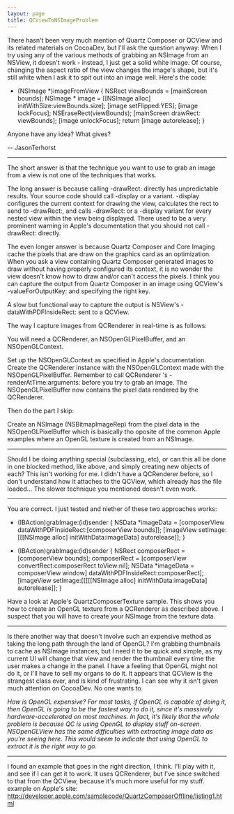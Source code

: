 ```yaml
---
layout: page
title: QCViewToNSImageProblem
---
```


There hasn't been very much mention of Quartz Composer or QCView and its related materials on CocoaDev, but I'll ask the question anyway:
When I try using any of the various methods of grabbing an NSImage from an NSView, it doesn't work - instead, I just get a solid white image. Of course, changing the aspect ratio of the view changes the image's shape, but it's still white when I ask it to spit out into an image well. Here's the code:

    
- (NSImage *)imageFromView
{
	NSRect viewBounds = [mainScreen bounds];
	NSImage * image = [[NSImage alloc] initWithSize:viewBounds.size];
	[image setFlipped:YES];
	[image lockFocus];
	NSEraseRect(viewBounds);
	[mainScreen drawRect: viewBounds];
	[image unlockFocus];
	return [image autorelease];
}


Anyone have any idea? What gives?

-- JasonTerhorst

----
The short answer is that the technique you want to use to grab an image from a view is not one of the techniques that works.

The long answer is because calling -drawRect: directly has unpredictable results.  Your source code should call -display or a variant.  -display configures the current context for drawing the view, calculates the rect to send to -drawRect:, and calls -drawRect: or a -display variant for every nested view within the view being displayed.  There used to be a very prominent warning in Apple's documentation that you should not call -drawRect: directly.

The even longer answer is because  Quartz Composer and Core Imaging cache the pixels that are draw on the graphics card as an optimization.  When you ask  a view containing Quartz Composer generated images to draw without having properly configured its context, it is no wonder the view doesn't know how to draw and/or can't access the pixels.  I think you can capture the output from Quartz Composer in an image using QCView's -valueForOutputKey: and specifying the right key.

A slow but functional way to capture the output is NSView's -dataWithPDFInsideRect: sent to a QCView.


The way I capture images from QCRenderer in real-time is as follows:

You will need a QCRenderer, an NSOpenGLPixelBuffer, and an NSOpenGLContext.

Set up the NSOpenGLContext as specified in Apple's documentation.
Create the QCRenderer instance with the NSOpenGLContext made with the NSOpenGLPixelBuffer.
Remember to call QCRenderer 's -renderAtTime:arguments: before you try to grab an image.
The NSOpenGLPixelBuffer now contains the pixel data rendered by the QCRenderer.

Then do the part I skip:

Create an NSImage (NSBitmapImageRep) from the pixel data in the NSOpenGLPixelBuffer which is basically tho oposite of the common Apple examples where an OpenGL texture is created from an NSImage.

----

Should I be doing anything special (subclassing, etc), or can this all be done in one blocked method, like above, and simply creating new objects of each? This isn't working for me. I didn't have a QCRenderer before, so I don't understand how it attaches to the QCView, which already has the file loaded... The slower technique you mentioned doesn't even work.

----
You are correct.  I just tested and niether of these two approaches works:

    
- (IBAction)grabImage:(id)sender
{
   NSData      *imageData = [composerView dataWithPDFInsideRect:[composerView bounds]];
   [imageView setImage:[[[NSImage alloc] initWithData:imageData] autorelease]];
}


    
- (IBAction)grabImage:(id)sender
{
   NSRect      composerRect = [composerView bounds];
   composerRect = [composerView convertRect:composerRect toView:nil];
   NSData      *imageData = composerView window] dataWithPDFInsideRect:composerRect];
   [imageView setImage:[[[[[NSImage alloc] initWithData:imageData] autorelease]];
}


Have a look at Apple's QuartzComposerTexture sample.  This shows you how to create an OpenGL texture from a QCRenderer as described above.
I suspect that you will have to create your NSImage from the texture data.

----

Is there another way that doesn't involve such an expensive method as taking the long path through the land of OpenGL? I'm grabbing thumbnails to cache as NSImage instances, but I need it to be quick and simple, as my current UI will change that view and render the thumbnail every time the user makes a change in the panel. I have a feeling that OpenGL might not do it, or I'll have to sell my organs to do it. It appears that QCView is the strangest class ever, and is kind of frustrating. I can see why it isn't given much attention on CocoaDev. No one wants to.

*How is OpenGL expensive? For most tasks, if OpenGL is capable of doing it, then OpenGL is going to be the fastest way to do it, since it's massively hardware-accelerated on most machines. In fact, it's likely that the whole problem is because QC is using OpenGL to display stuff on-screen. NSOpenGLView has the same difficulties with extracting image data as you're seeing here. This would seem to indicate that using OpenGL to extract it is the right way to go.*

----

I found an example that goes in the right direction, I think. I'll play with it, and see if I can get it to work. It uses QCRenderer, but I've since switched to that from the QCView, because it's much more useful for my stuff. example on Apple's site: http://developer.apple.com/samplecode/QuartzComposerOffline/listing1.html

